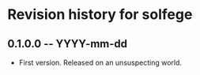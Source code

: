 # Revision history for solfege

## 0.1.0.0 -- YYYY-mm-dd

* First version. Released on an unsuspecting world.
